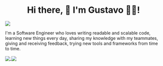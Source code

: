<h1 align="center">Hi there, 👋 I'm Gustavo 👨‍💻!</h1>

![](https://komarev.com/ghpvc/?username=gustavocd&color=green)

I'm a Software Engineer who loves writing readable and scalable code, learning new things every day, sharing my knowledge with my teammates, giving and receiving feedback, trying new tools and frameworks from time to time.

<a href="https://github.com/gustavocd/gustavocd">
  <img align="center" src="https://github-readme-stats.vercel.app/api/top-langs/?username=gustavocd&show_icons=true&theme=tokyonight&layout=compact" />
</a>
<a href="https://github.com/gustavocd/gustavocd">
  <img align="center" src="https://github-readme-stats.vercel.app/api?username=gustavocd&show_icons=true&theme=tokyonight&hide=contribs,commits" />
</a>
